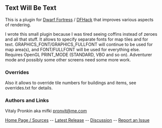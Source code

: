 ## Text Will Be Text ##

This is a plugin for [Dwarf Fortress](http://bay12games.com) / [DFHack](http://github.com/dfhack/dfhack) that improves various aspects of rendering.

I wrote this small plugin because I was tired seeing coffins instead of zeroes and all that stuff. It allows to specify separate fonts for map tiles and for text. GRAPHICS_FONT/GRAPHICS_FULLFONT will continue to be used for map area(s), and FONT/FULLFONT will be used for everything else. Requires OpenGL PRINT_MODE (STANDARD, VBO and so on). Adventurer mode and possibly some other screens need some more work.

### Overrides ###

Also it allows to override tile numbers for buildings and items, see overrides.txt for details.

### Authors and Links ###

Vitaly Pronkin aka mifki <pronvit@me.com>

[Home Page / Sources](https://github.com/mifki/df-twbt) -- [Latest Release](https://github.com/mifki/df-twbt/releases) -- [Discussion](http://www.bay12forums.com/smf/index.php?topic=138754.0) -- [Report an Issue](https://github.com/mifki/df-twbt/issues)